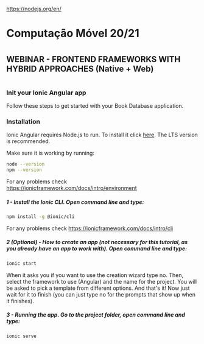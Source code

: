 https://nodejs.org/en/
# Computação Móvel 20/21
#
## WEBINAR - FRONTEND FRAMEWORKS WITH HYBRID APPROACHES (Native + Web)
#
### Init your Ionic Angular app
Follow these steps to get started with your Book Database application.
### Installation
Ionic Angular requires Node.js to run. To install it click [here](https://nodejs.org/en/download/). The LTS version is recommended.

Make sure it is working by running:
```sh
node --version
npm --version
```

For any problems check https://ionicframework.com/docs/intro/environment

##### 1 - Install the Ionic CLI. Open command line and type:

```sh
npm install -g @ionic/cli

```

For any problems check https://ionicframework.com/docs/intro/cli


##### 2 (Optional) - How to create an app (not necessary for this tutorial, as you already have an app to work with). Open command line and type:

```sh
ionic start

```

When it asks you if you want to use the creation wizard type no. Then, select the framework to use (Angular) and the name for the project. You will be asked to pick a template from different options. And that's it! Now just wait for it to finish (you can just type no for the prompts that show up when it finishes).

##### 3 - Running the app. Go to the project folder, open command line and type:

```sh
ionic serve

```

